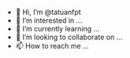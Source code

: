 - 👋 Hi, I’m @tatuanfpt
- 👀 I’m interested in ...
- 🌱 I’m currently learning ...
- 💞️ I’m looking to collaborate on ...
- 📫 How to reach me ...

<!---
tatuanfpt/tatuanfpt is a ✨ special ✨ repository because its `README.md` (this file) appears on your GitHub profile.
You can click the Preview link to take a look at your changes.
--->
